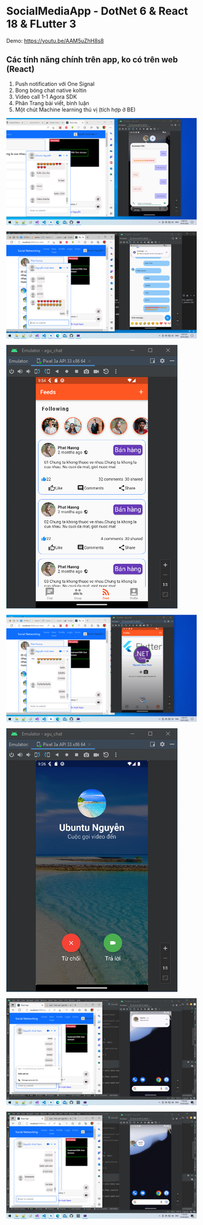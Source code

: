 # SocialMediaApp - DotNet 6 & React 18 & FLutter 3

Demo: https://youtu.be/AAM5uZhH8s8

## Các tính năng chính trên app, ko có trên web (React)

<ol>
  <li>Push notification với One Signal</li>
  <li>Bong bóng chat native koltin</li>
  <li>Video call 1-1 Agora SDK</li>
  <li>Phân Trang bài viết, bình luận</li>
  <li>Một chút Machine learning thú vị (tích hợp ở BE)</li>
</ol>

![alt text for screen readers](picture/aguchat1.png "Text to show on mouseover")

![alt text for screen readers](picture/aguchat2.png "Text to show on mouseover")

![alt text for screen readers](picture/aguchat3.png "Text to show on mouseover")

![alt text for screen readers](picture/aguchat4.png "Text to show on mouseover")

![alt text for screen readers](picture/aguchat5.png "Text to show on mouseover")

![alt text for screen readers](picture/notification_bubble.png "Text to show on mouseover")

![alt text for screen readers](picture/notification_bubble1.png "Text to show on mouseover")
